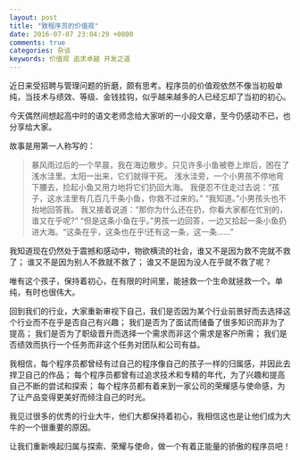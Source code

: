 ```yaml
---
layout: post
title: "致程序员的价值观"
date: 2016-07-07 23:04:29 +0800
comments: true
categories: 杂谈
keywords: 价值观 追求卓越 开发之道
---
```

近日来受招聘与管理问题的折磨，颇有思考。程序员的价值观依然不像当初般单纯，当技术与绩效、等级、金钱挂钩，似乎越来越多的人已经忘却了当初的初心。

今天偶然间想起高中时的语文老师念给大家听的一小段文章，至今仍感动不已，也分享给大家。

故事是用第一人称写的：

> 暴风雨过后的一个早晨，我在海边散步。只见许多小鱼被卷上岸后，困在了浅水洼里。太阳一出来，它们就得干死。
> 浅水洼旁，一个小男孩不停地弯下腰去，捡起小鱼又用力地将它们扔回大海。
> 我便忍不住走过去说：“孩子，这水洼里有几百几千条小鱼，你救不过来的。”
> “我知道。”小男孩头也不抬地回答我。
> 我又接着说道：“那你为什么还在扔，你看大家都在忙别的，谁又在乎呢?”
> “但是这条小鱼在乎。”男孩一边回答，一边又拾起一条小鱼扔进大海。“这条在乎，这条也在乎!还有这一条，这一条……”

我知道现在仍然处于震撼和感动中，物欲横流的社会，谁又不是因为救不完就不救了；
谁又不是因为别人不救就不救了；
谁又不是因为没人在乎就不救了呢？

唯有这个孩子，保持着初心，在有限的时间里，能拯救一个生命就拯救一个。单纯，有时也很伟大。

回到我们的行业，大家重新审视下自己，我们是否因为某个行业前景好而去选择这个行业而不在乎是否自己有兴趣；
我们是否为了面试而储备了很多知识而非为了提高；
我们是否为了职级晋升而选择一个需求而非这个需求是客户所需；
我们是否绩效而执行一个任务而非这个任务对团队和公司有益。

我相信，每个程序员都曾经有过自己的程序像自己的孩子一样的归属感，并因此去捍卫自己的作品；
每个程序员都曾有过追求技术和专精的年代，为了兴趣和提高自己不断的尝试和探索；
每个程序员都有着来到一家公司的荣耀感与使命感，为了让产品变得更美好而倾注自己的时光。

我见过很多的优秀的行业大牛，他们大都保持着初心，我相信这也是让他们成为大牛的一个很重要的原因。

让我们重新唤起归属与探索、荣耀与使命，做一个有着正能量的骄傲的程序员吧！
